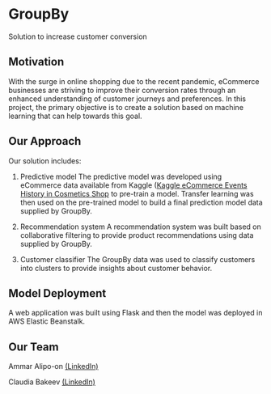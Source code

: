 # GroupBy
Solution to increase customer conversion

## Motivation
With the surge in online shopping due to the recent pandemic, eCommerce businesses are striving to improve their conversion rates through an enhanced understanding of customer journeys and preferences. In this project, the primary objective is to create a solution based on machine learning that can help towards this goal. 

## Our Approach
Our solution includes:

1. Predictive model
The predictive model was developed using eCommerce data available from Kaggle ([Kaggle eCommerce Events History in Cosmetics Shop](https://www.kaggle.com/mkechinov/ecommerce-events-history-in-cosmetics-shop) to pre-train a model. Transfer learning was then used on the pre-trained model to build a final prediction model data supplied by GroupBy.

3. Recommendation system
A recommendation system was built based on collaborative filtering to provide product recommendations using data supplied by GroupBy.

5. Customer classifier
The GroupBy data was used to classify customers into clusters to provide insights about customer behavior.

## Model Deployment
A web application was built using Flask and then the model was deployed in AWS Elastic Beanstalk.

## Our Team
Ammar Alipo-on [(LinkedIn)](https://www.linkedin.com/in/ammar-alipo-on-82267495/)

Claudia Bakeev [(LinkedIn)](https://www.linkedin.com/in/claudia-bakeev-63600717/)
